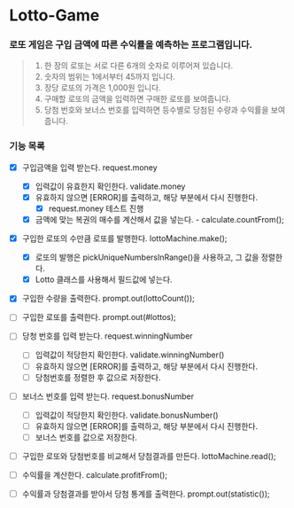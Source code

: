 # Lotto-Game

### 로또 게임은 구입 금액에 따른 수익률을 예측하는 프로그램입니다.

> 1. 한 장의 로또는 서로 다른 6개의 숫자로 이루어져 있습니다.
> 2. 숫자의 범위는 1에서부터 45까지 입니다.
> 3. 장당 로또의 가격은 1,000원 입니다.
> 4. 구매할 로또의 금액을 입력하면 구매한 로또를 보여줍니다.
> 5. 당첨 번호와 보너스 번호를 입력하면 등수별로 당첨된 수량과 수익률을 보여줍니다.

### 기능 목록

- [x] 구입금액을 입력 받는다. request.money
    - [x] 입력값이 유효한지 확인한다. validate.money
    - [x] 유효하지 않으면 [ERROR]를 출력하고, 해당 부분에서 다시 진행한다.
        - [x] request.money 테스트 진행 
    - [x] 금액에 맞는 복권의 매수를 계산해서 값을 넣는다. - calculate.countFrom();

- [x] 구입한 로또의 수만큼 로또를 발행한다. lottoMachine.make();
    - [x] 로또의 발행은 pickUniqueNumbersInRange()을 사용하고, 그 값을 정렬한다.
    - [x] Lotto 클래스를 사용해서 필드값에 넣는다.

- [x] 구입한 수량을 출력한다. prompt.out(lottoCount());
- [ ] 구입한 로또를 출력한다. prompt.out(#lottos);

- [ ] 당청 번호를 입력 받는다. request.winningNumber 
    - [ ] 입력값이 적당한지 확인한다. validate.winningNumber()
    - [ ] 유효하지 않으면 [ERROR]를 출력하고, 해당 부분에서 다시 진행한다.
    - [ ] 당첨번호를 정렬한 후 값으로 저장한다.
- [ ] 보너스 번호를 입력 받는다. request.bonusNumber
    - [ ] 입력값이 적당한지 확인한다. validate.bonusNumber()
    - [ ] 유효하지 않으면 [ERROR]를 출력하고, 해당 부분에서 다시 진행한다.
    - [ ] 보너스 번호를 값으로 저장한다.

- [ ] 구입한 로또와 당첨번호를 비교해서 당첨결과를 만든다. lottoMachine.read();
- [ ] 수익률을 계산한다. calculate.profitFrom();

- [ ] 수익률과 당첨결과를 받아서 당첨 통계를 출력한다. prompt.out(statistic());
